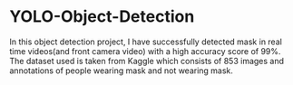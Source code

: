 # YOLO-Object-Detection
In this object detection project, I have successfully detected mask in real time videos(and front camera video) with a high accuracy score of 99%. The dataset used is taken from Kaggle which consists of 853 images and annotations of people wearing mask and not wearing mask.
